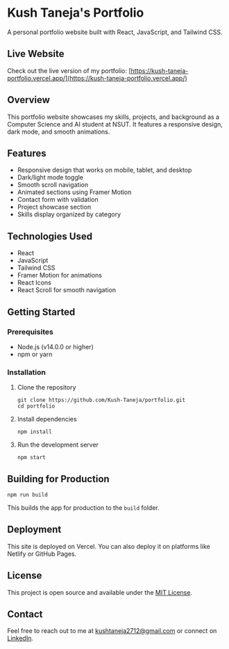 # Kush Taneja's Portfolio

A personal portfolio website built with React, JavaScript, and Tailwind CSS.

## Live Website
Check out the live version of my portfolio: [https://kush-taneja-portfolio.vercel.app/](https://kush-taneja-portfolio.vercel.app/)

## Overview

This portfolio website showcases my skills, projects, and background as a Computer Science and AI student at NSUT. It features a responsive design, dark mode, and smooth animations.

## Features

- Responsive design that works on mobile, tablet, and desktop
- Dark/light mode toggle
- Smooth scroll navigation
- Animated sections using Framer Motion
- Contact form with validation
- Project showcase section
- Skills display organized by category

## Technologies Used

- React
- JavaScript
- Tailwind CSS
- Framer Motion for animations
- React Icons
- React Scroll for smooth navigation

## Getting Started

### Prerequisites

- Node.js (v14.0.0 or higher)
- npm or yarn

### Installation

1. Clone the repository
   ```
   git clone https://github.com/Kush-Taneja/portfolio.git
   cd portfolio
   ```

2. Install dependencies
   ```
   npm install
   ```

3. Run the development server
   ```
   npm start
   ```

## Building for Production

```
npm run build
```

This builds the app for production to the `build` folder.

## Deployment

This site is deployed on Vercel. You can also deploy it on platforms like Netlify or GitHub Pages.

## License

This project is open source and available under the [MIT License](LICENSE).

## Contact

Feel free to reach out to me at kushtaneja2712@gmail.com or connect on [LinkedIn](https://www.linkedin.com/in/kush-taneja27/).
